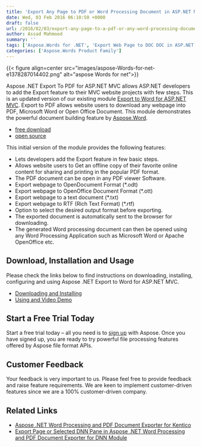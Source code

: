 ```yaml
---
title: 'Export Any Page to PDF or Word Processing Document in ASP.NET MVC using Aspose.Words for .NET'
date: Wed, 03 Feb 2016 06:10:50 +0000
draft: false
url: /2016/02/03/export-any-page-to-a-pdf-or-any-word-processing-document-in-asp.net-mvc-using-aspose.words-for-.net/
author: Assad Mahmood
summary: ''
tags: ['Aspose.Words for .NET', 'Export Web Page to DOC DOC in ASP.NET MVC', 'Export Web Page to PDF in ASP.NET MVC', 'Export Web Page to Word in ASP.NET MVC', 'Webpage Export']
categories: ['Aspose.Words Product Family']
---
```




{{< figure align=center src="images/aspose-Words-for-net-e1378287014402.png" alt="aspose Words for net">}}


Aspose .NET Export To PDF for ASP.NET MVC allows ASP.NET developers to add the Export feature to their MVC website projects with few steps. This is an updated version of our existing module [Export to Word for ASP.NET MVC][1]. Export to PDF allows website users to download any webpage into PDF, Microsoft Word or Open Office Document. This module demonstrates the powerful document building feature by [Aspose.Word][2].

*   [free download][3]
*   [open source][4]

This initial version of the module provides the following features:

*   Lets developers add the Export feature in few basic steps.
*   Allows website users to Get an offline copy of their favorite online content for sharing and printing in the popular PDF format.
*   The PDF document can be open in any PDF viewer Software.
*   Export webpage to OpenDocument Format (\*.odt)
*   Export webpage to OpenOffice Document Format (\*.ott)
*   Export webpage to a text document (\*.txt)
*   Export webpage to RTF (Rich Text Format) (\*.rtf)
*   Option to select the desired output format before exporting.
*   The exported document is automatically sent to the browser for downloading.
*   The generated Word processing document can then be opened using any Word Processing Application such as Microsoft Word or Apache OpenOffice etc.

## Download, Installation and Usage

Please check the links below to find instructions on downloading, installing, configuring and using Aspose .NET Export to Word for ASP.NET MVC.

*   [Downloading and Installing][5]
*   [Using and Video Demo][6]

## Start a Free Trial Today

Start a free trial today – all you need is to [sign up][7] with Aspose. Once you have signed up, you are ready to try powerful file processing features offered by Aspose file format APIs.

## Customer Feedback

Your feedback is very important to us. Please feel free to provide feedback and raise feature requirements. We are keen to implement customer-driven features since we are a 100% customer-driven company.

## Related Links

*   [Aspose .NET Word Processing and PDF Document Exporter for Kentico][8]
*   [Export Page or Selected DNN Pane in Aspose .NET Word Processing and PDF Document Exporter for DNN Module][9]




[1]: https://docs.aspose.com/
[2]: http://www.aspose.com/word-component-suite.aspx
[3]: https://docs.aspose.com/
[4]: https://docs.aspose.com/
[5]: http://docs.aspose.com/display/wordsnet/Aspose+Export+to+PDF+for+ASP.NET+MVC#AsposeExporttoPDFforASP.NETMVC-Downloading
[6]: http://docs.aspose.com/display/wordsnet/Aspose+Export+to+PDF+for+ASP.NET+MVC#AsposeExporttoPDFforASP.NETMVC-InstallationandUsage
[7]: https://id.containerize.com/signup?signin=2cff070151dcc4b3bc542a11fdbc1036
[8]: https://blog.aspose.com/2015/02/23/aspose-.net-word-processing-and-pdf-document-exporter-for-kentico
[9]: https://blog.aspose.com/2015/05/19/export-page-or-selected-dnn-pane-in-aspose-.net-word-processing-and-pdf-document-exporter-for-dnn-module




